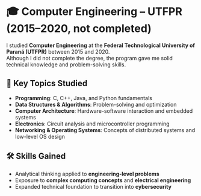 # 🎓 Computer Engineering – UTFPR (2015–2020, not completed)

I studied **Computer Engineering** at the **Federal Technological University of Paraná (UTFPR)** between 2015 and 2020.  
Although I did not complete the degree, the program gave me solid technical knowledge and problem-solving skills.

## 📌 Key Topics Studied
- **Programming**: C, C++, Java, and Python fundamentals  
- **Data Structures & Algorithms**: Problem-solving and optimization  
- **Computer Architecture**: Hardware-software interaction and embedded systems  
- **Electronics**: Circuit analysis and microcontroller programming  
- **Networking & Operating Systems**: Concepts of distributed systems and low-level OS design  

## 🛠️ Skills Gained
- Analytical thinking applied to **engineering-level problems**  
- Exposure to **complex computing concepts** and **electrical engineering**  
- Expanded technical foundation to transition into **cybersecurity**  
